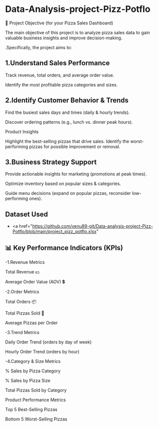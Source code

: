 # Data-Analysis-project-Pizz-Potflo
🎯 Project Objective (for your Pizza Sales Dashboard)

The main objective of this project is to analyze pizza sales data to gain valuable business insights and improve decision-making.

.Specifically, the project aims to:

## 1.Understand Sales Performance

Track revenue, total orders, and average order value.

Identify the most profitable pizza categories and sizes.

## 2.Identify Customer Behavior & Trends

Find the busiest sales days and times (daily & hourly trends).

Discover ordering patterns (e.g., lunch vs. dinner peak hours).

Product Insights

Highlight the best-selling pizzas that drive sales.
Identify the worst-performing pizzas for possible improvement or removal.


## 3.Business Strategy Support

Provide actionable insights for marketing (promotions at peak times).

Optimize inventory based on popular sizes & categories.

Guide menu decisions (expand on popular pizzas, reconsider low-performing ones).


## Dataset Used
- <a href="https://github.com/venu89-git/Data-analysis-project-Pizz-Potflo/blob/main/project_pizz_potflo.xlsx"

## 📊 Key Performance Indicators (KPIs)

-1.Revenue Metrics

Total Revenue 💵

Average Order Value (AOV) 💲

-2.Order Metrics

Total Orders 📦

Total Pizzas Sold 🍕

Average Pizzas per Order

-3.Trend Metrics

Daily Order Trend (orders by day of week)

Hourly Order Trend (orders by hour)

-4.Category & Size Metrics

% Sales by Pizza Category

% Sales by Pizza Size

Total Pizzas Sold by Category

Product Performance Metrics

Top 5 Best-Selling Pizzas

Bottom 5 Worst-Selling Pizzas
